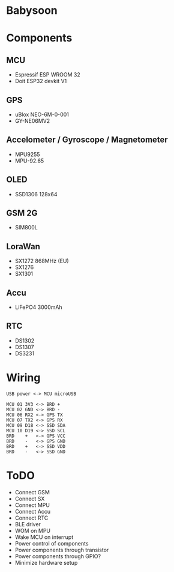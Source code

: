 # Babysoon


# Components
## MCU 
- Espressif ESP WROOM 32
- Doit ESP32 devkit V1

## GPS
- uBlox NEO-6M-0-001
- GY-NE06MV2

## Accelometer / Gyroscope / Magnetometer
- MPU9255
- MPU-92.65

## OLED
- SSD1306 128x64

## GSM 2G
- SIM800L

## LoraWan
- SX1272 868MHz (EU)
- SX1276
- SX1301

## Accu
- LiFePO4 3000mAh

## RTC
- DS1302
- DS1307
- DS3231

# Wiring
```
USB power <-> MCU microUSB

MCU 01 3V3 <-> BRD +
MCU 02 GND <-> BRD -
MCU 06 RX2 <-> GPS TX
MCU 07 TX2 <-> GPS RX
MCU 09 D18 <-> SSD SDA
MCU 10 D19 <-> SSD SCL
BRD    +   <-> GPS VCC
BRD    -   <-> GPS GND 
BRD    +   <-> SSD VDD
BRD    -   <-> SSD GND
```

# ToDO
- Connect GSM
- Connect SX
- Connect MPU
- Connect Accu
- Connect RTC
- BLE driver
- WOM on MPU
- Wake MCU on interrupt
- Power control of components
- Power components through transistor
- Power components through GPIO?
- Minimize hardware setup
